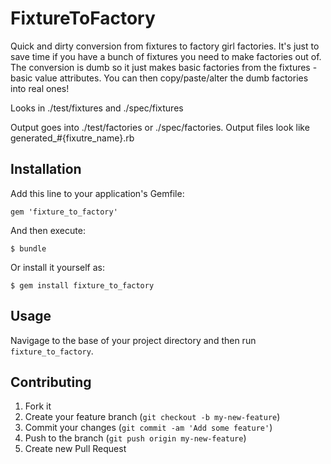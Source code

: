 # FixtureToFactory

Quick and dirty conversion from fixtures to factory girl factories.
It's just to save time if you have a bunch of fixtures you need to make factories out of.
The conversion is dumb so it just makes basic factories from the fixtures - basic value attributes. You can then copy/paste/alter the dumb factories into real ones!

Looks in ./test/fixtures and ./spec/fixtures

Output goes into ./test/factories or ./spec/factories.
Output files look like generated_#{fixutre_name}.rb


## Installation

Add this line to your application's Gemfile:

    gem 'fixture_to_factory'

And then execute:

    $ bundle

Or install it yourself as:

    $ gem install fixture_to_factory

## Usage

  Navigage to the base of your project directory and then run `fixture_to_factory`.

## Contributing

1. Fork it
2. Create your feature branch (`git checkout -b my-new-feature`)
3. Commit your changes (`git commit -am 'Add some feature'`)
4. Push to the branch (`git push origin my-new-feature`)
5. Create new Pull Request
